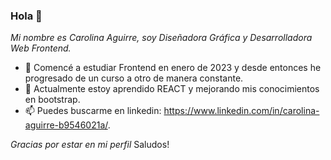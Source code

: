 ### Hola 👋
*Mi nombre es Carolina Aguirre, soy Diseñadora Gráfica y Desarrolladora Web Frontend.*

- 🔭 Comencé a estudiar Frontend en enero de 2023 y desde entonces he progresado de un curso a otro de manera constante.
- 🌱 Actualmente estoy aprendido REACT y mejorando mis conocimientos en bootstrap. 
- 📫 Puedes buscarme en linkedin: https://www.linkedin.com/in/carolina-aguirre-b9546021a/.

*Gracias por estar en mi perfil*
Saludos! 
